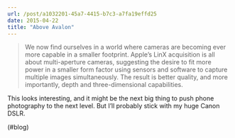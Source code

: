 ```yaml
---
url: /post/a1032201-45a7-4415-b7c3-a7fa19effd25
date: 2015-04-22
title: "Above Avalon"
---
```


> We now find ourselves in a world where cameras are becoming ever more capable in a smaller footprint. Apple&#8217;s LinX acquisition is all about multi-aperture cameras, suggesting the desire to fit more power in a smaller form factor using sensors and software to capture multiple images simultaneously. The result is better quality, and more importantly, depth and three-dimensional capabilities. 



This looks interesting, and it might be the next big thing to push phone photography to the next level. But I&#8217;ll probably stick with my huge Canon DSLR.



(#blog)